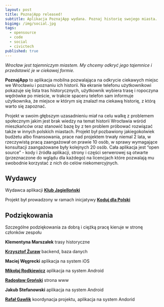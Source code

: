 ```yaml
---
layout: post
title: PoznajApp released!
subtitle: Aplikacja PoznajApp wydana. Poznaj historię swojego miasta.
bigimg: /img/social.jpg
tags:
  - opensource
  - code
  - social
  - civictech
published: true
---
```

_Wrocław jest tajemniczym miastem. My chcemy odkryć jego tajemnice i przedstawić je w ciekawej formie._

**PoznajApp** to aplikacja mobilna pozwalająca na odkrycie ciekawych miejsc we Wrocławiu i poznaniu ich historii. Na ekranie telefonu użytkownikowi pokazuje się lista tras historycznych, użytkownik wybiera trasę i ropoczyna wędrówke po mieście, w trakcie spaceru telefon sam informuje użytkownika, że miejsce w którym się znalazł ma ciekawą historię, z którą warto się zapoznać.

Projekt w swoim głębszym uzasadnieniu miał na celu walkę z problemem społecznym jakim jest brak wiedzy na temat historii Wrocławia wśród mieszkańców oraz stanowić bazę by z ten problem próbować rozwiązać także w innych polskich miastach. Projekt był pozbawiony jakiegokolwiek budżetu albo finansowania, prace nad projektem trwały niemal 2 lata, w rzeczywistą pracą zaangażował on prawie 10 osób, w sprawy wymagające konsultacji zaangażowane były kolejnych 20 osób. Cała aplikacja jest “open source” - kody i źródła aplikacji, strony i części serwerowej są otwarte (przeznaczone do wglądu dla każdego) na licencjach które pozwalają mu swobodnie korzystać z nich do celów niekomercyjnych. 


## Wydawcy

Wydawca aplikacji [**Klub Jagielloński**](http://klubjagiellonski.pl)

Projekt był prowadzony w ramach inicjatywy [**Koduj dla Polski**](https://kodujdlapolski.pl)


## Podziękowania

Szczególne podziękowania za dobrą i ciężką pracę kieruje w stronę członków zespołu

**Klementyna Marszałek**
trasy historyczne

[**Krzysztof Żuraw**](https://krzysztofzuraw.com)
backend, baza danych

**Maciej Węgrecki**
aplikacja na system iOS

[**Mikołaj Rodkiewicz**](https://github.com/Salezjana)
aplikacja na system Android

[**Radosław Groński**](https://github.com/radekgronski)
strona www

**Jakub Stefanowski**
aplikacja na system Android

[**Rafał Gawlik**](https://rafalgawlik.github.io)
koordynacja projektu, aplikacja na system Andorid
